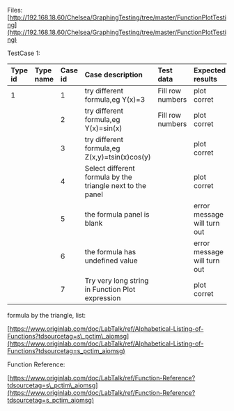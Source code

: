 Files:[http://192.168.18.60/Chelsea/GraphingTesting/tree/master/FunctionPlotTesting](http://192.168.18.60/Chelsea/GraphingTesting/tree/master/FunctionPlotTesting)

TestCase 1:

| Type id | Type name | Case id | Case description | Test data | Expected results |
| :--- | :--- | :--- | :--- | :--- | :--- |
| 1 |  | 1 | try different formula,eg Y\(x\)=3 | Fill row numbers | plot corret |
|  |  | 2 | try different formula,eg Y\(x\)=sin\(x\) | Fill row numbers | plot corret |
|  |  | 3 | try different formula,eg Z\(x,y\)=tsin\(x\)cos\(y\) |  | plot corret |
|  |  | 4 | Select different formula by the triangle next to the panel |  | plot corret |
|  |  | 5 | the formula panel is blank |  | error message will turn out |
|  |  | 6 | the formula has undefined value |  | error message will turn out |
|  |  | 7 | Try very long string in Function Plot expression |  | plot corret |

formula by the triangle, list:

[https://www.originlab.com/doc/LabTalk/ref/Alphabetical-Listing-of-Functions?tdsourcetag=s\_pctim\_aiomsg](https://www.originlab.com/doc/LabTalk/ref/Alphabetical-Listing-of-Functions?tdsourcetag=s_pctim_aiomsg)

Function Reference:

[https://www.originlab.com/doc/LabTalk/ref/Function-Reference?tdsourcetag=s\_pctim\_aiomsg](https://www.originlab.com/doc/LabTalk/ref/Function-Reference?tdsourcetag=s_pctim_aiomsg)

